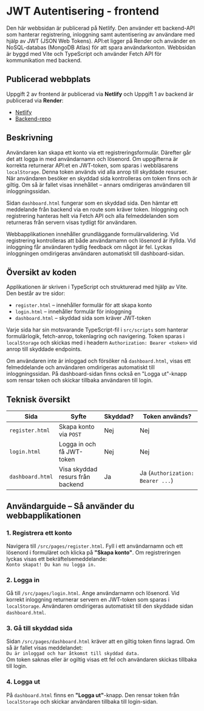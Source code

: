 # JWT Autentisering - frontend

Den här webbsidan är publicerad på Netlify. Den använder ett backend-API som hanterar registrering, inloggning samt autentisering av användare med hjälp av JWT (JSON Web Tokens). API:et ligger på Render och använder en NoSQL-databas (MongoDB Atlas) för att spara användarkonton. Webbsidan är byggd med Vite och TypeScript och använder Fetch API för kommunikation med backend.

## Publicerad webbplats

Uppgift 2 av frontend är publicerad via **Netlify** och Uppgift 1 av backend är publicerad via **Render**:

- [Netlify](https://backend-moment42.netlify.app/)
- [Backend-repo](https://github.com/SaraM47/backend-moment4.1)

## Beskrivning

Användaren kan skapa ett konto via ett registreringsformulär. Därefter går det att logga in med användarnamn och lösenord. Om uppgifterna är korrekta returnerar API:et en JWT-token, som sparas i webbläsarens `localStorage`. Denna token används vid alla anrop till skyddade resurser. När användaren besöker en skyddad sida kontrolleras om token finns och är giltig. Om så är fallet visas innehållet – annars omdirigeras användaren till inloggningssidan.

Sidan `dashboard.html` fungerar som en skyddad sida. Den hämtar ett meddelande från backend via en route som kräver token. Inloggning och registrering hanteras helt via Fetch API och alla felmeddelanden som returneras från servern visas tydligt för användaren.

Webbapplikationen innehåller grundläggande formulärvalidering. Vid registrering kontrolleras att både användarnamn och lösenord är ifyllda. Vid inloggning får användaren tydlig feedback om något är fel. Lyckas inloggningen omdirigeras användaren automatiskt till dashboard-sidan.

## Översikt av koden

Applikationen är skriven i TypeScript och strukturerad med hjälp av Vite. Den består av tre sidor:

- `register.html` – innehåller formulär för att skapa konto
- `login.html` – innehåller formulär för inloggning
- `dashboard.html` – skyddad sida som kräver JWT-token

Varje sida har sin motsvarande TypeScript-fil i `src/scripts` som hanterar formulärlogik, fetch-anrop, tokenlagring och navigering. Token sparas i `localStorage` och skickas med i headern `Authorization: Bearer <token>` vid anrop till skyddade endpoints.

Om användaren inte är inloggad och försöker nå `dashboard.html`, visas ett felmeddelande och användaren omdirigeras automatiskt till inloggningssidan. På dashboard-sidan finns också en "Logga ut"-knapp som rensar token och skickar tillbaka användaren till login.

## Teknisk översikt

| Sida               | Syfte                               | Skyddad? | Token används?             |
|--------------------|--------------------------------------|----------|-----------------------------|
| `register.html`    | Skapa konto via `POST`              | Nej       | Nej                        |
| `login.html`       | Logga in och få JWT-token           | Nej       | Nej                        |
| `dashboard.html`   | Visa skyddad resurs från backend    | Ja      | Ja (`Authorization: Bearer ...`) |


## Användarguide – Så använder du webbapplikationen

### 1. Registrera ett konto
Navigera till `/src/pages/register.html`. Fyll i ett användarnamn och ett lösenord i formuläret och klicka på **"Skapa konto"**. Om registreringen lyckas visas ett bekräftelsemeddelande:  
`Konto skapat! Du kan nu logga in.`

### 2. Logga in
Gå till `/src/pages/login.html`. Ange användarnamn och lösenord. Vid korrekt inloggning returnerar servern en JWT-token som sparas i `localStorage`. Användaren omdirigeras automatiskt till den skyddade sidan `dashboard.html`.

### 3. Gå till skyddad sida
Sidan `/src/pages/dashboard.html` kräver att en giltig token finns lagrad. Om så är fallet visas meddelandet:  
`Du är inloggad och har åtkomst till skyddad data.`  
Om token saknas eller är ogiltig visas ett fel och användaren skickas tillbaka till login.

### 4. Logga ut
På `dashboard.html` finns en **"Logga ut"**-knapp. Den rensar token från `localStorage` och skickar användaren tillbaka till login-sidan.

